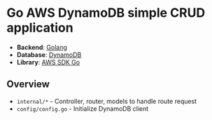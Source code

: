 # Go AWS DynamoDB simple CRUD application

- **Backend**: [Golang](https://go.dev)
- **Database**: [DynamoDB](https://aws.amazon.com/dynamodb)
- **Library**: [AWS SDK Go](https://github.com/aws/aws-sdk-go)

## Overview

- `internal/*` - Controller, router, models to handle route request
- `config/config.go` - Initialize DynamoDB client
